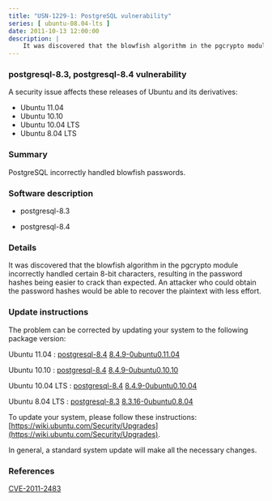 ```yaml
---
title: "USN-1229-1: PostgreSQL vulnerability"
series: [ ubuntu-08.04-lts ]
date: 2011-10-13 12:00:00
description: |
    It was discovered that the blowfish algorithm in the pgcrypto module incorrectly handled certain 8-bit characters, resulting in the password hashes being easier to crack than expected. An attacker who could obtain the password hashes would be able to recover the plaintext with less effort. 
--- 
```

 
### postgresql-8.3, postgresql-8.4 vulnerability

A security issue affects these releases of Ubuntu and its derivatives:

* Ubuntu 11.04
* Ubuntu 10.10
* Ubuntu 10.04 LTS
* Ubuntu 8.04 LTS

### Summary

PostgreSQL incorrectly handled blowfish passwords. 

### Software description

* postgresql-8.3 

* postgresql-8.4 

### Details

It was discovered that the blowfish algorithm in the pgcrypto module incorrectly handled certain 8-bit characters, resulting in the password hashes being easier to crack than expected. An attacker who could obtain the password hashes would be able to recover the plaintext with less effort. 

### Update instructions

The problem can be corrected by updating your system to the following package version:

Ubuntu 11.04
 : [postgresql-8.4](https://launchpad.net/ubuntu/+source/postgresql-8.4) <span> [8.4.9-0ubuntu0.11.04](https://launchpad.net/ubuntu/+source/postgresql-8.4/8.4.9-0ubuntu0.11.04) </span> 

Ubuntu 10.10
 : [postgresql-8.4](https://launchpad.net/ubuntu/+source/postgresql-8.4) <span> [8.4.9-0ubuntu0.10.10](https://launchpad.net/ubuntu/+source/postgresql-8.4/8.4.9-0ubuntu0.10.10) </span> 

Ubuntu 10.04 LTS
 : [postgresql-8.4](https://launchpad.net/ubuntu/+source/postgresql-8.4) <span> [8.4.9-0ubuntu0.10.04](https://launchpad.net/ubuntu/+source/postgresql-8.4/8.4.9-0ubuntu0.10.04) </span> 

Ubuntu 8.04 LTS
 : [postgresql-8.3](https://launchpad.net/ubuntu/+source/postgresql-8.3) <span> [8.3.16-0ubuntu0.8.04](https://launchpad.net/ubuntu/+source/postgresql-8.3/8.3.16-0ubuntu0.8.04) </span> 

To update your system, please follow these instructions: [https://wiki.ubuntu.com/Security/Upgrades](https://wiki.ubuntu.com/Security/Upgrades).

In general, a standard system update will make all the necessary changes. 

### References

 [CVE-2011-2483](http://people.ubuntu.com/~ubuntu-security/cve/CVE-2011-2483)
 
